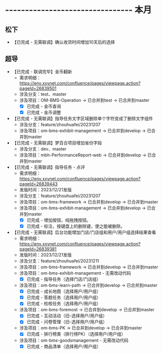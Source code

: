 # -------------------------------- 本月

## 松下
* 【已完成 - 无需联调】确认收货时间增加10天后的选择
## 超导
* 【已完成 - 联调完毕】金币翻新
  - 需求明细：https://env.xxynet.com/confluence/pages/viewpage.action?pageId=26839501
  - 涉及分支：test、master
  - 涉及项目：OM-BMS-Operation -> 已合并到test -> 已合并到master
    - [x] 已完成 - 金币查询
    - [x] 已完成 - 金币调整
* 【已完成 - 无需联调】指导任务文字区域删除单个字符变成了删除文字组件
  - 涉及分支：feature/zhouhuafei/20231207
  - 涉及项目：om-bms-exhibit-management -> 已合并到develop -> 已合并到master
* 【已完成 - 无需联调】梦百合项目增加省份字段
  - 涉及分支：dev、master
  - 涉及项目：mbh-PerformanceReport-web -> 已合并到develop -> 已合并到master
* 【已完成 - 无需联调】指导任务 - 点评
  - 需求明细：https://env.xxynet.com/confluence/pages/viewpage.action?pageId=26839443
  - 发版时间：2023/12/21发版
  - 涉及分支：feature/zhouhuafei/20231207
  - 涉及项目：om-bms-framework -> 已合并到develop -> 已合并到master
  - 涉及项目：om-bms-exhibit-management -> 已合并到develop -> 已合并到master
    - [x] 已完成 - 增加按钮，纯拖拽按钮。
    - [x] 已完成 - 标注，按键盘上的删除键，使之能被删除。
* 【已完成 - 无需联调】后台功能增加门店/门店组和用户/用户组选择结果查看
  - 需求明细：https://env.xxynet.com/confluence/pages/viewpage.action?pageId=26839381
  - 发版时间：2023/12/21发版
  - 涉及分支：feature/zhouhuafei/20231211
  - 涉及项目：om-bms-framework -> 已合并到develop -> 已合并到master
  - 涉及项目：om-bms-exhibit-management - 无需改动代码
    - [x] 已完成 - 指导任务（选择门店/门店组）
  - 涉及项目：om-bms-learn-path -> 已合并到develop -> 已合并到master
    - [x] 已完成 - 成长地图（选择用户/用户组）
    - [x] 已完成 - 答题任务（选择用户/用户组）
    - [x] 已完成 - 检核任务（选择用户/用户组）
  - 涉及项目：om-bms-foremost -> 已合并到develop -> 已合并到master
    - [x] 已完成 - 互动活动（旧-选择用户/用户组）
    - [x] 已完成 - 问卷管理（旧-选择用户/用户组）
  - 涉及项目：om-bms-PK -> 已合并到develop -> 已合并到master
    - [x] 已完成 - 排行榜类（排行榜PK）（选择用户/用户组）
  - 涉及项目：om-bms-goodsmanagement - 无需改动代码
    - [x] 已完成 - 商品清单（选择用户/用户组）
